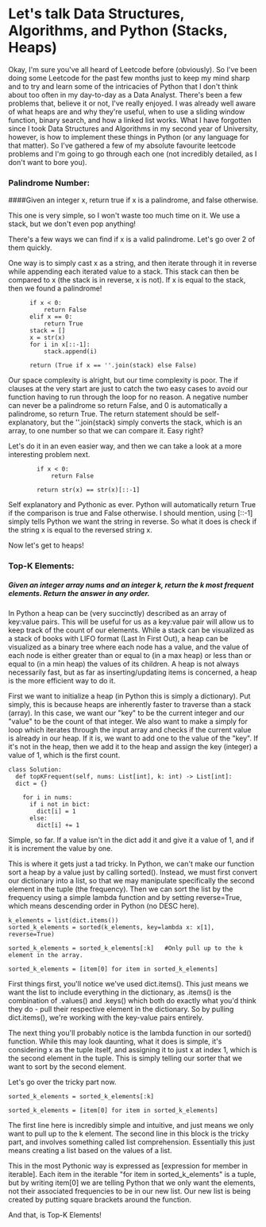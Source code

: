 # Let's talk Data Structures, Algorithms, and Python (Stacks, Heaps)

Okay, I'm sure you've all heard of Leetcode before (obviously). So I've been doing some Leetcode for the past few months just to keep my mind sharp and 
to try and learn some of the intricacies of Python that I don't think about too often in my day-to-day as a Data Analyst. There's been a few problems
that, believe it or not, I've really enjoyed. I was already well aware of what heaps are and why they're useful, when to use a sliding window function, 
binary search, and how a linked list works. What I have forgotten since I took Data Structures and Algorithms in my second year of University, 
however, is how to implement these things in Python (or any language for that matter). So I've gathered a few of my absolute favourite leetcode problems and I'm
going to go through each one (not incredibly detailed, as I don't want to bore you).

### Palindrome Number:
  ####Given an integer x, return true if x is a palindrome, and false otherwise.

  This one is very simple, so I won't waste too much time on it. We use a stack, but we don't even pop anything! 
  
  There's a few ways we can find if x is a valid palindrome. Let's go over 2 of them quickly.

  One way is to simply cast x as a string, and then iterate through it in reverse while appending each iterated value to a stack. This
  stack can then be compared to x (the stack is in reverse, x is not). If x is equal to the stack, then we found a palindrome!

  ```
        if x < 0:
            return False
        elif x == 0:
            return True
        stack = []
        x = str(x)
        for i in x[::-1]:
            stack.append(i)
        
        return (True if x == ''.join(stack) else False)
  ```

Our space complexity is alright, but our time complexity is poor. The if clauses at the very start are just to catch the two easy cases to avoid our function having to run through the loop for no reason. A negative number can never be a palindrome so return False, and 0 is automatically a palindrome, so return True. The return statement should be self-explanatory, but the ''.join(stack) simply converts the stack, which is an array, to one number so that we can compare it. Easy right?

Let's do it in an even easier way, and then we can take a look at a more interesting problem next. 

```
	    if x < 0:
	    	return False
    
	    return str(x) == str(x)[::-1]
```

Self explanatory and Pythonic as ever. Python will automatically return True if the comparison is true and False otherwise. I should mention,
using [::-1] simply tells Python we want the string in reverse. So what it does is check if the string x is equal to the reversed string x.

Now let's get to heaps!

### Top-K Elements: 
##### Given an integer array nums and an integer k, return the k most frequent elements. Return the answer in any order.
  
  In Python a heap can be (very succinctly) described as an array of key:value pairs. This will be useful for us as a key:value pair will allow us to keep track of the count of our elements. While a stack can be visualized as a stack of books with LIFO format (Last In First Out), a heap can be visualized as a binary tree where each node has a value, and the value of each node is either greater than or equal to (in a max heap) or less than or equal to (in a min heap) the values of its children. A heap is not always necessarily fast, but as far as inserting/updating items is concerned, a heap is the more efficient way to do it.
  
  First we want to initialize a heap (in Python this is simply a dictionary). Put simply, this is because heaps are inherently faster to traverse
  than a stack (array). In this case, we want our "key" to be the current integer and our "value" to be the count of that integer. We also want to make a simply for loop which iterates through the input array and checks if the current value is already in 
  our heap. If it is, we want to add one to the value of the "key". If it's not in the heap, then we add it to the heap and assign the key (integer)
  a value of 1, which is the first count.

  ```
  class Solution:
    def topKFrequent(self, nums: List[int], k: int) -> List[int]:
    dict = {}

      for i in nums:
        if i not in bict:
          dict[i] = 1
        else:
          dict[i] += 1
```

Simple, so far. If a value isn't in the dict add it and give it a value of 1, and if it is increment the value by one.

This is where it gets just a tad tricky. In Python, we can't make our function sort a heap by a value just by calling sorted(). Instead,
we must first convert our dictionary into a list, so that we may manipulate specifically the second element in the tuple (the frequency).
Then we can sort the list by the frequency using a simple lambda function and by setting reverse=True, which means descending order in 
Python (no DESC here).

```
k_elements = list(dict.items())
sorted_k_elements = sorted(k_elements, key=lambda x: x[1], reverse=True)

sorted_k_elements = sorted_k_elements[:k]   #Only pull up to the k element in the array.

sorted_k_elements = [item[0] for item in sorted_k_elements]
```

First things first, you'll notice we've used dict.items(). This just means we want the list to include everything in the dictionary, as .items()
is the combination of .values() and .keys() which both do exactly what you'd think they do - pull their respective element in the dictionary.
So by pulling dict.items(), we're working with the key-value pairs entirely. 

The next thing you'll probably notice is the lambda function in our sorted() function. While this may look daunting, what it does is simple, it's
considering x as the tuple itself, and assigning it to just x at index 1, which is the second element in the tuple. This is simply telling our
sorter that we want to sort by the second element. 

Let's go over the tricky part now.
```
sorted_k_elements = sorted_k_elements[:k]

sorted_k_elements = [item[0] for item in sorted_k_elements]
```
The first line here is incredibly simple and intuitive, and just means we only want to pull up to the k element. The second line in this block is 
the tricky part, and involves something called list comprehension. Essentially this just means creating a list based on the values of a list.

This in the most Pythonic way is expressed as [expression for member in iterable]. Each item in the iterable "for item in sorted_k_elements" is a tuple,
but by writing item[0] we are telling Python that we only want the elements, not their associated frequencies to be in our new list. Our new list
is being created by putting square brackets around the function.

And that, is Top-K Elements!


